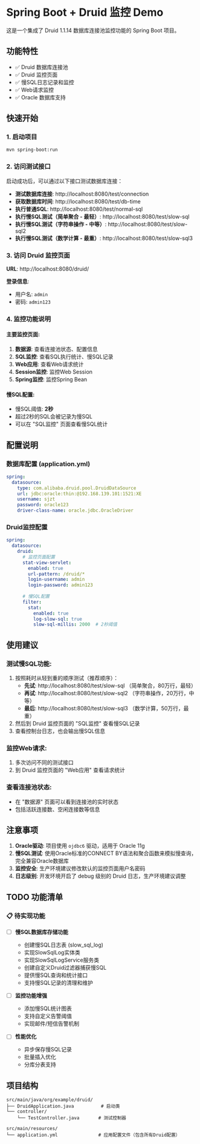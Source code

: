 # Spring Boot + Druid 监控 Demo

这是一个集成了 Druid 1.1.14 数据库连接池监控功能的 Spring Boot 项目。

## 功能特性

- ✅ Druid 数据库连接池
- ✅ Druid 监控页面
- ✅ 慢SQL日志记录和监控
- ✅ Web请求监控
- ✅ Oracle 数据库支持

## 快速开始

### 1. 启动项目

```bash
mvn spring-boot:run
```

### 2. 访问测试接口

启动成功后，可以通过以下接口测试数据库连接：

- **测试数据库连接**: http://localhost:8080/test/connection
- **获取数据库时间**: http://localhost:8080/test/db-time
- **执行普通SQL**: http://localhost:8080/test/normal-sql
- **执行慢SQL测试（简单聚合 - 最轻）**: http://localhost:8080/test/slow-sql
- **执行慢SQL测试（字符串操作 - 中等）**: http://localhost:8080/test/slow-sql2
- **执行慢SQL测试（数学计算 - 最重）**: http://localhost:8080/test/slow-sql3

### 3. 访问 Druid 监控页面

**URL**: http://localhost:8080/druid/

**登录信息**:
- 用户名: `admin`
- 密码: `admin123`

### 4. 监控功能说明

#### 主要监控页面:

1. **数据源**: 查看连接池状态、配置信息
2. **SQL监控**: 查看SQL执行统计、慢SQL记录
3. **Web应用**: 查看Web请求统计
4. **Session监控**: 监控Web Session
5. **Spring监控**: 监控Spring Bean

#### 慢SQL配置:
- 慢SQL阈值: **2秒**
- 超过2秒的SQL会被记录为慢SQL
- 可以在 "SQL监控" 页面查看慢SQL统计

## 配置说明

### 数据库配置 (application.yml)

```yaml
spring:
  datasource:
    type: com.alibaba.druid.pool.DruidDataSource
    url: jdbc:oracle:thin:@192.168.139.101:1521:XE
    username: sjzt
    password: oracle123
    driver-class-name: oracle.jdbc.OracleDriver
```

### Druid监控配置

```yaml
spring:
  datasource:
    druid:
      # 监控页面配置
      stat-view-servlet:
        enabled: true
        url-pattern: /druid/*
        login-username: admin
        login-password: admin123
      
      # 慢SQL配置
      filter:
        stat:
          enabled: true
          log-slow-sql: true
          slow-sql-millis: 2000  # 2秒阈值
```

## 使用建议

### 测试慢SQL功能:
1. 按照耗时从轻到重的顺序测试（推荐顺序）：
   - **先试**: http://localhost:8080/test/slow-sql （简单聚合，80万行，最轻）
   - **再试**: http://localhost:8080/test/slow-sql2 （字符串操作，20万行，中等）
   - **最后**: http://localhost:8080/test/slow-sql3 （数学计算，50万行，最重）
2. 然后到 Druid 监控页面的 "SQL监控" 查看慢SQL记录
3. 查看控制台日志，也会输出慢SQL信息

### 监控Web请求:
1. 多次访问不同的测试接口
2. 到 Druid 监控页面的 "Web应用" 查看请求统计

### 查看连接池状态:
- 在 "数据源" 页面可以看到连接池的实时状态
- 包括活跃连接数、空闲连接数等信息

## 注意事项

1. **Oracle驱动**: 项目使用 `ojdbc6` 驱动，适用于 Oracle 11g
2. **慢SQL测试**: 使用Oracle标准的CONNECT BY语法和聚合函数来模拟慢查询，完全兼容Oracle数据库
3. **监控安全**: 生产环境建议修改默认的监控页面用户名密码
4. **日志级别**: 开发环境开启了 debug 级别的 Druid 日志，生产环境建议调整

## TODO 功能清单

### 📋 待实现功能
- [ ] **慢SQL数据库存储功能**
  - 创建慢SQL日志表 (slow_sql_log)
  - 实现SlowSqlLog实体类
  - 实现SlowSqlLogService服务类
  - 创建自定义Druid过滤器捕获慢SQL
  - 提供慢SQL查询和统计接口
  - 支持慢SQL记录的清理和维护

- [ ] **监控功能增强**
  - 添加慢SQL统计图表
  - 支持自定义告警阈值
  - 实现邮件/短信告警机制

- [ ] **性能优化**
  - 异步保存慢SQL记录
  - 批量插入优化
  - 分库分表支持

## 项目结构

```
src/main/java/org/example/druid/
├── DruidApplication.java          # 启动类
└── controller/
    └── TestController.java       # 测试控制器

src/main/resources/
└── application.yml               # 应用配置文件（包含所有Druid配置）
``` 